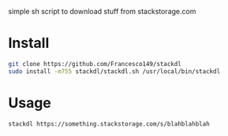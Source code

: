 simple sh script to download stuff from stackstorage.com

# Install

```sh
git clone https://github.com/Francesco149/stackdl
sudo install -m755 stackdl/stackdl.sh /usr/local/bin/stackdl
```
# Usage

```sh
stackdl https://something.stackstorage.com/s/blahblahblah
```
